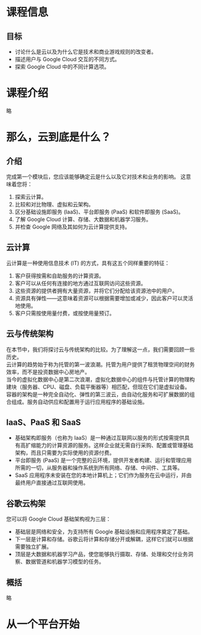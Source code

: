 # 课程信息
## 目标
* 讨论什么是云以及为什么它是技术和商业游戏规则的改变者。
* 描述用户与 Google Cloud 交互的不同方式。
* 探索 Google Cloud 中的不同计算选项。

# 课程介绍
略

# 那么，云到底是什么？
## 介绍
完成第一个模块后，您应该能够确定云是什么以及它对技术和业务的影响。
这意味着您将：
1. 探索云计算。
2. 比较和对比物理、虚拟和云架构。
3. 区分基础设施即服务 (IaaS)、平台即服务 (PaaS) 和软件即服务 (SaaS)。
4. 了解 Google Cloud 计算、存储、大数据和机器学习服务。
5. 并检查 Google 网络及其如何为云计算提供支持。

## 云计算
云计算是一种使用信息技术 (IT) 的方式，具有这五个同样重要的特征：
1. 客户获得按需和自助服务的计算资源。
2. 客户可以从任何有连接的地方通过互联网访问这些资源。
3. 这些资源的提供者拥有大量资源，并将它们分配给该资源池中的用户。
4. 资源具有弹性——这意味着资源可以根据需要增加或减少，因此客户可以灵活地使用。
5. 客户只需按使用量付费，或按使用量预订。

## 云与传统架构
在本节中，我们将探讨云与传统架构的比较。为了理解这一点，我们需要回顾一些历史。  
云计算的趋势始于称为托管的第一波浪潮。托管为用户提供了租赁物理空间的财务效率，而不是投资数据中心房地产。  
当今的虚拟化数据中心是第二次浪潮，虚拟化数据中心的组件与托管计算的物理构建块（服务器、CPU、磁盘、负载平衡器等）相匹配，但现在它们是虚拟设备。  
容器的架构是一种完全自动化、弹性的第三波云，由自动化服务和可扩展数据的组合组成。服务自动供应和配置用于运行应用程序的基础设施。  

## IaaS、PaaS 和 SaaS
* 基础架构即服务（也称为 IaaS）是一种通过互联网以服务的形式按需提供具有高扩缩能力的计算资源的服务。这样企业就无需自行采购、配置或管理基础架构，而且只需要为实际使用的资源付费。
* 平台即服务 (PaaS) 是一个完整的云环境，提供开发者构建、运行和管理应用所需的一切，从服务器和操作系统到所有网络、存储、中间件、工具等。
* SaaS 应用程序未安装在您的本地计算机上；它们作为服务在云中运行，并由最终用户直接通过互联网使用。

## 谷歌云构架
您可以将 Google Cloud 基础架构视为三层：
* 基础层是网络和安全，为支持所有 Google 基础设施和应用程序奠定了基础。
* 下一层是计算和存储。谷歌云将计算和存储分开或解耦，这样它们就可以根据需要独立扩展。
* 顶层是大数据和机器学习产品，使您能够执行摄取、存储、处理和交付业务洞察、数据管道和机器学习模型的任务。

## 概括
略

# 从一个平台开始
## 